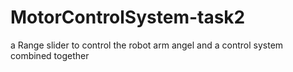 # MotorControlSystem-task2
a Range slider to control the robot arm angel and a control system combined together
